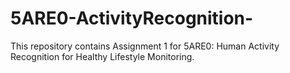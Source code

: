 # 5ARE0-ActivityRecognition-
This repository contains Assignment 1 for 5ARE0: Human Activity Recognition for Healthy Lifestyle Monitoring.
